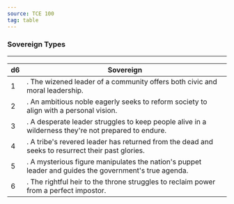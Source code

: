 ```yaml
---
source: TCE 100
tag: table
---
```


### Sovereign Types
---
|d6|Sovereign|
|----|------------|
|1|. The wizened leader of a community offers both civic and moral leadership.|
|2|. An ambitious noble eagerly seeks to reform society to align with a personal vision.|
|3|. A desperate leader struggles to keep people alive in a wilderness they're not prepared to endure.|
|4|. A tribe's revered leader has returned from the dead and seeks to resurrect their past glories.|
|5|. A mysterious figure manipulates the nation's puppet leader and guides the government's true agenda.|
|6|. The rightful heir to the throne struggles to reclaim power from a perfect impostor.|
